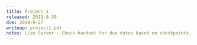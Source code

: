 ```yaml
---
title: Project 1
released: 2019-8-30
due: 2019-9-27
writeup: project1.pdf
notes: Liso Server - Check handout for due dates based on checkpoints.
---
```

